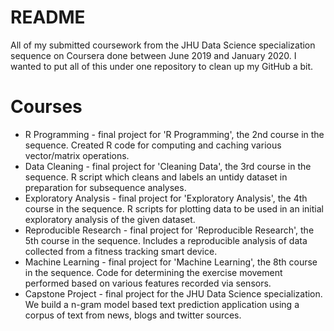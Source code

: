 # README
All of my submitted coursework from the JHU Data Science specialization sequence on Coursera done between June 2019 and January 2020. I wanted to put all of this under one repository to clean up my GitHub a bit.

# Courses

* R Programming - final project for 'R Programming', the 2nd course in the sequence. Created R code for computing and caching various vector/matrix operations.
* Data Cleaning - final project for 'Cleaning Data', the 3rd course in the sequence. R script which cleans and labels an untidy dataset in preparation for subsequence analyses.
* Exploratory Analysis - final project for 'Exploratory Analysis', the 4th course in the sequence. R scripts for plotting data to be used in an initial exploratory analysis of the given dataset.
* Reproducible Research - final project for 'Reproducible Research', the 5th course in the sequence. Includes a reproducible analysis of data collected from a fitness tracking smart device.
* Machine Learning - final project for 'Machine Learning', the 8th course in the sequence. Code for determining the exercise movement performed based on various features recorded via sensors.
* Capstone Project - final project for the JHU Data Science specialization. We build a n-gram model based text prediction application using a corpus of text from news, blogs and twitter sources.
